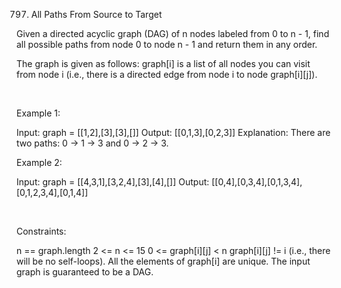 797. All Paths From Source to Target

Given a directed acyclic graph (DAG) of n nodes labeled from 0 to n - 1, find all possible paths from node 0 to node n - 1 and return them in any order.

The graph is given as follows: graph[i] is a list of all nodes you can visit from node i (i.e., there is a directed edge from node i to node graph[i][j]).

 

Example 1:

Input: graph = [[1,2],[3],[3],[]]
Output: [[0,1,3],[0,2,3]]
Explanation: There are two paths: 0 -> 1 -> 3 and 0 -> 2 -> 3.


Example 2:

Input: graph = [[4,3,1],[3,2,4],[3],[4],[]]
Output: [[0,4],[0,3,4],[0,1,3,4],[0,1,2,3,4],[0,1,4]]


 

Constraints:

n == graph.length
2 <= n <= 15
0 <= graph[i][j] < n
graph[i][j] != i (i.e., there will be no self-loops).
All the elements of graph[i] are unique.
The input graph is guaranteed to be a DAG.
